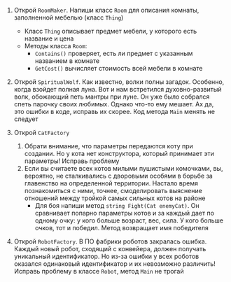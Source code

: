 1. Открой `RoomMaker`. Напиши класс `Room` для описания комнаты, заполненной мебелью (класс `Thing`)
   - Класс `Thing` описывает предмет мебели, у которого есть название и цена
   - Методы класса `Room`:
     - `Contains()` проверяет, есть ли предмет с указанным названием в комнате
     - `GetCost()` вычисляет стоимость всей мебели в комнате

1. Открой `SpiritualWolf`. Как известно, волки полны загадок. Особенно, когда взойдет полная луна. Вот и нам встретился духовно-развитый волк, обожающий петь мантры при луне. Он уже было собрался спеть парочку своих любимых. Однако что-то ему мешает. Ах да, это ошибки в коде, исправь их скорее. Код метода `Main` менять не следует
2. Открой `CatFactory`
   1. Обрати внимание, что параметры передаются коту при создании. Но у кота нет конструктора, который принимает эти параметры! Исправь проблему
   2. Если вы считаете всех котов милыми пушистыми комочками, вы, вероятно, не сталкивались с дворовыми особями в борьбе за главенство на определенной территории. Настало время познакомиться с ними, точнее, смоделировать выяснение отношений между тройкой самых сильных котов на районе
      - Для боя напиши метод `string Fight(Cat enemyCat)`. Он сравнивает попарно параметры котов и за каждый дает по одному очку: у кого больше возраст, вес, сила. У кого больше очков, тот и победил. Метод возвращает имя победителя
3. Открой `RobotFactory`. В ПО фабрики роботов закралась ошибка. Каждый новый робот, сходящий с конвейера, должен получать уникальный идентификатор. Но из-за ошибки у всех роботов оказался одинаковый идентификатор и их невозможно различить! Исправь проблему в классе `Robot`, метод `Main` не трогай